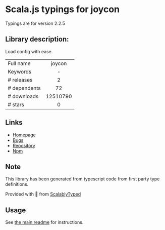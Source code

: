 
# Scala.js typings for joycon

Typings are for version 2.2.5

## Library description:
Load config with ease.

|                    |                 |
| ------------------ | :-------------: |
| Full name          | joycon |
| Keywords           | - |
| # releases         | 2 |
| # dependents       | 72 |
| # downloads        | 12510790 |
| # stars            | 0 |

## Links
- [Homepage](https://github.com/egoist/joycon#readme)
- [Bugs](https://github.com/egoist/joycon/issues)
- [Repository](https://github.com/egoist/joycon)
- [Npm](https://www.npmjs.com/package/joycon)
    


## Note
This library has been generated from typescript code from first party type definitions.

Provided with :purple_heart: from [ScalablyTyped](https://github.com/oyvindberg/ScalablyTyped)

## Usage
See [the main readme](../../readme.md) for instructions.


